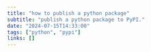 ```yaml
---
title: "how to publish a python package"
subtitle: "publish a python package to PyPI."
date: "2024-07-15T14:33:00"
tags: ["python", "pypi"]
links: []
---
```

